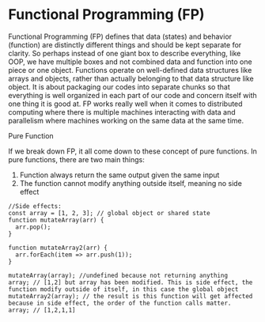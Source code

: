 # Functional Programming \(FP\)

Functional Programming \(FP\) defines that data \(states\) and behavior \(function\) are distinctly different things and should be kept separate for clarity. So perhaps instead of one giant box to describe everything, like OOP, we have multiple boxes and not combined data and function into one piece or one object. Functions operate on well-defined data structures like arrays and objects, rather than actually belonging to that data structure like object. It is about packaging our codes into separate chunks so that everything is well organized in each part of our code and concern itself with one thing it is good at. FP works really well when it comes to distributed computing where there is multiple machines interacting with data and parallelism where machines working on the same data at the same time.

Pure Function

If we break down FP, it all come down to these concept of pure functions. In pure functions, there are two main things:

1. Function always return the same output given the same input
2. The function cannot modify anything outside itself, meaning no side effect

```
//Side effects:
const array = [1, 2, 3]; // global object or shared state
function mutateArray(arr) {
  arr.pop();
}

function mutateArray2(arr) {
  arr.forEach(item => arr.push(1));
}

mutateArray(array); //undefined because not returning anything
array; // [1,2] but array has been modified. This is side effect, the function modify outside of itself, in this case the global object
mutateArray2(array); // the result is this function will get affected because in side effect, the order of the function calls matter.
array; // [1,2,1,1]
```

